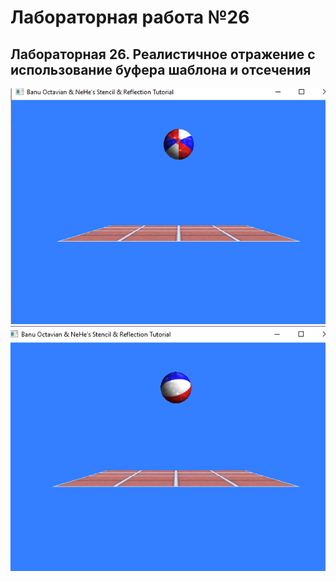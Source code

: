 # Лабораторная работа №26
## Лабораторная 26. Реалистичное отражение с использование буфера шаблона и отсечения

![Результат выполнения 1](https://github.com/KhanovDmitrii/graphics_khanov/blob/master/LB/LB26/lb26_res_vipolneniya_1.png)
![Результат выполнения 2](https://github.com/KhanovDmitrii/graphics_khanov/blob/master/LB/LB26/lb26_res_vipolneniya_2.png)
